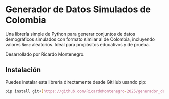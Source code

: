 # Generador de Datos Simulados de Colombia

Una librería simple de Python para generar conjuntos de datos demográficos simulados con formato similar al de Colombia, incluyendo valores `None` aleatorios. Ideal para propósitos educativos y de prueba.

Desarrollado por Ricardo Montenegro.

## Instalación

Puedes instalar esta librería directamente desde GitHub usando pip:

```bash
pip install git+[https://github.com/RicardoMontenegro-2025/generador_datos_colombia.git](https://github.com/RicardoMontenegro-2025/generador_datos_colombia.git)